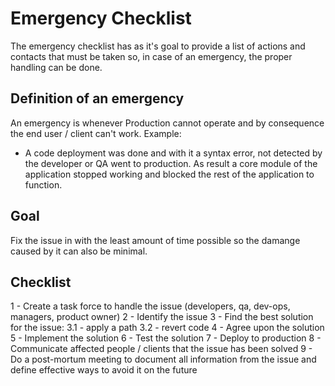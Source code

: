 # Emergency Checklist

The emergency checklist has as it's goal to provide a list of actions and contacts that must be taken so, in case of an
emergency, the proper handling can be done.

## Definition of an emergency

An emergency is whenever Production cannot operate and by consequence the end user / client can't work.
Example:
* A code deployment was done and with it a syntax error, not detected by the developer or QA went to production.
 As result a core module of the application stopped working and blocked the rest of the application to function.

## Goal

Fix the issue in with the least amount of time possible so the damange caused by it can also be minimal.

## Checklist

1 - Create a task force to handle the issue (developers, qa, dev-ops, managers, product owner)
2 - Identify the issue
3 - Find the best solution for the issue:
3.1 - apply a path
3.2 - revert code
4 - Agree upon the solution
5 - Implement the solution
6 - Test the solution
7 - Deploy to production
8 - Communicate affected people / clients that the issue has been solved
9 - Do a post-mortum meeting to document all information from the issue and define effective ways to avoid it on the future
